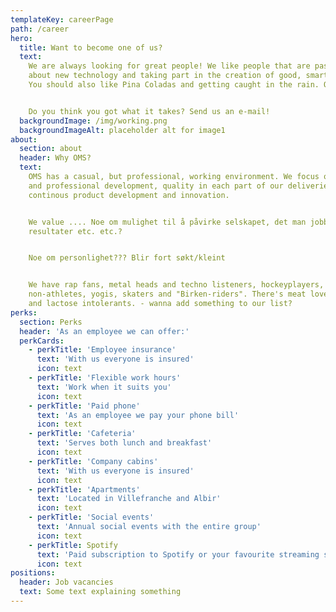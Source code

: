 ```yaml
---
templateKey: careerPage
path: /career
hero:
  title: Want to become one of us?
  text:
    We are always looking for great people! We like people that are passionate
    about new technology and taking part in the creation of good, smart solutions.
    You should also like Pina Coladas and getting caught in the rain. Or not.


    Do you think you got what it takes? Send us an e-mail!
  backgroundImage: /img/working.png
  backgroundImageAlt: placeholder alt for image1
about:
  section: about
  header: Why OMS?
  text:
    OMS has a casual, but professional, working environment. We focus on personal
    and professional development, quality in each part of our deliveries and
    continous product development and innovation.


    We value .... Noe om mulighet til å påvirke selskapet, det man jobber med, se
    resultater etc. etc.?


    Noe om personlighet??? Blir fort søkt/kleint


    We have rap fans, metal heads and techno listeners, hockeyplayers,
    non-athletes, yogis, skaters and "Birken-riders". There's meat lovers, vegans
    and lactose intolerants. - wanna add something to our list?
perks:
  section: Perks
  header: 'As an employee we can offer:'
  perkCards:
    - perkTitle: 'Employee insurance'
      text: 'With us everyone is insured'
      icon: text
    - perkTitle: 'Flexible work hours'
      text: 'Work when it suits you'
      icon: text
    - perkTitle: 'Paid phone'
      text: 'As an employee we pay your phone bill'
      icon: text
    - perkTitle: 'Cafeteria'
      text: 'Serves both lunch and breakfast'
      icon: text
    - perkTitle: 'Company cabins'
      text: 'With us everyone is insured'
      icon: text
    - perkTitle: 'Apartments'
      text: 'Located in Villefranche and Albir'
      icon: text
    - perkTitle: 'Social events'
      text: 'Annual social events with the entire group'
      icon: text
    - perkTitle: Spotify
      text: 'Paid subscription to Spotify or your favourite streaming service'
      icon: text
positions:
  header: Job vacancies
  text: Some text explaining something
---
```

